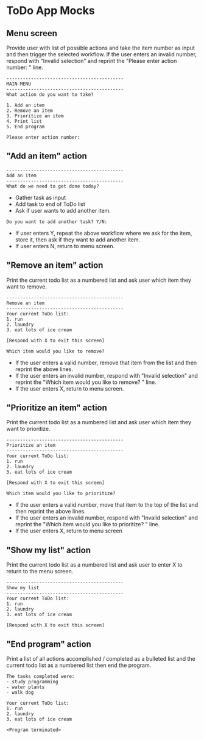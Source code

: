 # ToDo App Mocks

## Menu screen

Provide user with list of possible actions and take the item number as input and then trigger the selected workflow. If the user enters an invalid number, respond with "Invalid selection" and reprint the "Please enter action number: " line.


```console
-------------------------------------------
MAIN MENU
-------------------------------------------
What action do you want to take?

1. Add an item
2. Remove an item
3. Prioritize an item
4. Print list
5. End program

Please enter action number: 
```

## "Add an item" action

```console
-------------------------------------------
Add an item
-------------------------------------------
What do we need to get done today? 
```

- Gather task as input
- Add task to end of ToDo list
- Ask if user wants to add another item.

```console
Do you want to add another task? Y/N: 
```

- If user enters Y, repeat the above workflow where we ask for the item, store it, then ask if they want to add another item.
- If user enters N, return to menu screen.

## "Remove an item" action

Print the current todo list as a numbered list and ask user which item they want to remove.

```console
-------------------------------------------
Remove an item
-------------------------------------------
Your current ToDo list:
1. run
2. laundry
3. eat lots of ice cream

[Respond with X to exit this screen]

Which item would you like to remove? 
```

- If the user enters a valid number, remove that item from the list and then reprint the above lines.
- If the user enters an invalid number, respond with "Invalid selection" and reprint the "Which item would you like to remove? " line.
- If the user enters X, return to menu screen.

## "Prioritize an item" action

Print the current todo list as a numbered list and ask user which item they want to prioritize.

```console
-------------------------------------------
Prioritize an item
-------------------------------------------
Your current ToDo list:
1. run
2. laundry
3. eat lots of ice cream

[Respond with X to exit this screen]

Which item would you like to prioritize? 
```

- If the user enters a valid number, move that item to the top of the list and then reprint the above lines.
- If the user enters an invalid number, respond with "Invalid selection" and reprint the "Which item would you like to prioritize? " line.
- If the user enters X, return to menu screen

## "Show my list" action

Print the current todo list as a numbered list and ask user to enter X to return to the menu screen.

```console
-------------------------------------------
Show my list
-------------------------------------------
Your current ToDo list:
1. run
2. laundry
3. eat lots of ice cream

[Respond with X to exit this screen]
```

## "End program" action

Print a list of all actions accomplished / completed as a bulleted list and the current todo list as a numbered list then end the program.

```console
The tasks completed were:
- study programming
- water plants
- walk dog

Your current ToDo list:
1. run
2. laundry
3. eat lots of ice cream

<Program terminated>
```